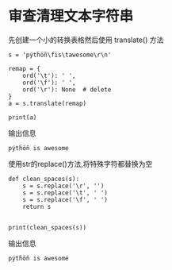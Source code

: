 # 审查清理文本字符串

先创建一个小的转换表格然后使用 translate() 方法
``` 
s = 'pýtĥöñ\fis\tawesome\r\n'

remap = {
    ord('\t'): ' ',
    ord('\f'): ' ',
    ord('\r'): None  # delete
}
a = s.translate(remap)

print(a)
```

输出信息
``` 
pýtĥöñ is awesome
```


使用str的replace()方法,将特殊字符都替换为空
``` 
def clean_spaces(s):
    s = s.replace('\r', '')
    s = s.replace('\t', ' ')
    s = s.replace('\f', ' ')
    return s


print(clean_spaces(s))

```
输出信息
``` 
pýtĥöñ is awesome

```